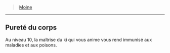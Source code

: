 ﻿---
!ClassFeatureItem
Id: monk_hd.md#pureté-du-corps
ParentLink: monk_hd.md#moine
Name: Pureté du corps
ParentName: Moine
NameLevel: 2
Attributes: {}
---
> [Moine](hd_monk.md)

---

## Pureté du corps

Au niveau 10, la maîtrise du ki qui vous anime vous rend immunisé aux maladies et aux poisons.

